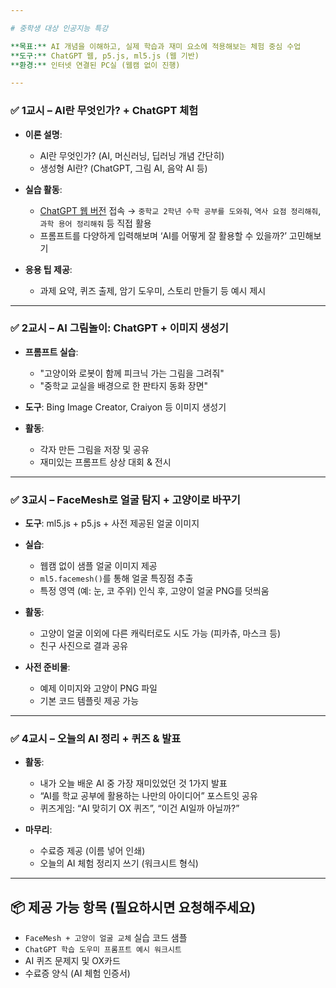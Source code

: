 ```yaml
---

# 중학생 대상 인공지능 특강

**목표:** AI 개념을 이해하고, 실제 학습과 재미 요소에 적용해보는 체험 중심 수업
**도구:** ChatGPT 웹, p5.js, ml5.js (웹 기반)
**환경:** 인터넷 연결된 PC실 (웹캠 없이 진행)

---
```


### ✅ **1교시 – AI란 무엇인가? + ChatGPT 체험**

* **이론 설명**:

  * AI란 무엇인가? (AI, 머신러닝, 딥러닝 개념 간단히)
  * 생성형 AI란? (ChatGPT, 그림 AI, 음악 AI 등)
* **실습 활동**:

  * [ChatGPT 웹 버전](https://chat.openai.com) 접속 →
    `중학교 2학년 수학 공부를 도와줘`, `역사 요점 정리해줘`, `과학 용어 정리해줘` 등 직접 활용
  * 프롬프트를 다양하게 입력해보며 ‘AI를 어떻게 잘 활용할 수 있을까?’ 고민해보기
* **응용 팁 제공**:

  * 과제 요약, 퀴즈 출제, 암기 도우미, 스토리 만들기 등 예시 제시

---

### ✅ **2교시 – AI 그림놀이: ChatGPT + 이미지 생성기**

* **프롬프트 실습**:

  * "고양이와 로봇이 함께 피크닉 가는 그림을 그려줘"
  * "중학교 교실을 배경으로 한 판타지 동화 장면"
* **도구**: Bing Image Creator, Craiyon 등 이미지 생성기
* **활동**:

  * 각자 만든 그림을 저장 및 공유
  * 재미있는 프롬프트 상상 대회 & 전시

---

### ✅ **3교시 – FaceMesh로 얼굴 탐지 + 고양이로 바꾸기**

* **도구**: ml5.js + p5.js + 사전 제공된 얼굴 이미지
* **실습**:

  * 웹캠 없이 샘플 얼굴 이미지 제공
  * `ml5.facemesh()`를 통해 얼굴 특징점 추출
  * 특정 영역 (예: 눈, 코 주위) 인식 후, 고양이 얼굴 PNG를 덧씌움
* **활동**:

  * 고양이 얼굴 이외에 다른 캐릭터로도 시도 가능 (피카츄, 마스크 등)
  * 친구 사진으로 결과 공유
* **사전 준비물**:

  * 예제 이미지와 고양이 PNG 파일
  * 기본 코드 템플릿 제공 가능

---

### ✅ **4교시 – 오늘의 AI 정리 + 퀴즈 & 발표**

* **활동**:

  * 내가 오늘 배운 AI 중 가장 재미있었던 것 1가지 발표
  * “AI를 학교 공부에 활용하는 나만의 아이디어” 포스트잇 공유
  * 퀴즈게임: “AI 맞히기 OX 퀴즈”, “이건 AI일까 아닐까?”
* **마무리**:

  * 수료증 제공 (이름 넣어 인쇄)
  * 오늘의 AI 체험 정리지 쓰기 (워크시트 형식)

---

## 📦 제공 가능 항목 (필요하시면 요청해주세요)

* `FaceMesh + 고양이 얼굴 교체` 실습 코드 샘플
* `ChatGPT 학습 도우미 프롬프트 예시 워크시트`
* AI 퀴즈 문제지 및 OX카드
* 수료증 양식 (AI 체험 인증서)

